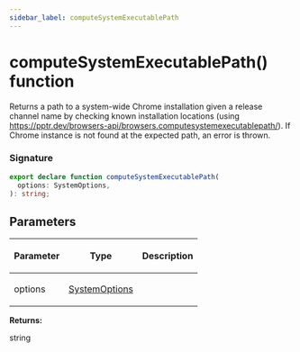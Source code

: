 ```yaml
---
sidebar_label: computeSystemExecutablePath
---
```


# computeSystemExecutablePath() function

Returns a path to a system-wide Chrome installation given a release channel name by checking known installation locations (using https://pptr.dev/browsers-api/browsers.computesystemexecutablepath/). If Chrome instance is not found at the expected path, an error is thrown.

### Signature

```typescript
export declare function computeSystemExecutablePath(
  options: SystemOptions,
): string;
```

## Parameters

<table><thead><tr><th>

Parameter

</th><th>

Type

</th><th>

Description

</th></tr></thead>
<tbody><tr><td>

options

</td><td>

[SystemOptions](./browsers.systemoptions.md)

</td><td>

</td></tr>
</tbody></table>

**Returns:**

string
